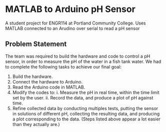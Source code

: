 # MATLAB to Arduino pH Sensor
A student project for ENGR114 at Portland Community College. Uses MATLAB connected to an Arudino over serial to read a pH sensor

## Problem Statement
The team was required to build the hardware and code to control a pH sensor, in order to
measure the pH of the water in a fish tank water.
We had to complete the following tasks to achieve our final goal:
1. Build the hardware.
2. Connect the hardware to Arduino.
3. Read the Arduino code in MATLAB.
4. Modify the codes to:
  i. Measure the pH in real time, within the time limit set by the user.
  ii. Record the data, and produce a plot of pH against time.
5. Refine collected data by conducting multiples tests, putting the sensor in solutions of
different pH, collecting the resulting data, and producing a plot corresponding to the data.
(Steps listed above appear a lot easier than they actually are.)
